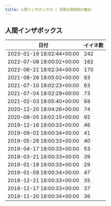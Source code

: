 ```yaml
---
title: 人間インザボックス | 深夜の歌詞Bot集計
---
```

## 人間インザボックス

|日付|イイネ数|
|-|-|
|2023-01-19 18:02:44+00:00|242|
|2022-07-08 18:00:02+00:00|162|
|2022-06-21 18:02:34+00:00|170|
|2021-08-26 18:05:02+00:00|83|
|2021-07-10 18:02:23+00:00|63|
|2021-07-04 18:02:29+00:00|73|
|2021-02-03 18:05:40+00:00|68|
|2020-12-20 18:04:26+00:00|74|
|2020-09-05 18:02:15+00:00|92|
|2019-12-16 18:00:33+00:00|46|
|2019-09-02 18:00:34+00:00|41|
|2019-05-28 18:00:33+00:00|40|
|2019-04-17 18:00:33+00:00|53|
|2019-03-21 18:00:33+00:00|39|
|2019-01-19 18:00:33+00:00|29|
|2019-01-08 18:00:34+00:00|47|
|2018-12-21 18:00:33+00:00|35|
|2018-12-17 18:00:33+00:00|37|
|2018-11-20 18:00:34+00:00|36|
